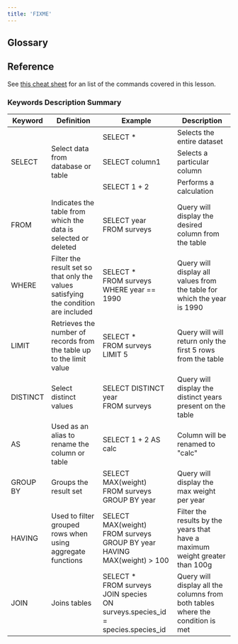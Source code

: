 ```yaml
---
title: 'FIXME'
---
```


## Glossary

## Reference

See [this cheat sheet](files/sql-cheat-sheet.md) for an list of the commands
covered in this lesson.

### Keywords Description Summary

<table>
    <thead>
        <tr>
            <th>Keyword</th>
            <th>Definition</th>
            <th>Example</th>
            <th>Description</th>
        </tr>
    </thead>
    <tbody>
        <tr>
            <td rowspan=3> SELECT </td>
            <td rowspan = 3> Select data from database or table </td>
            <td> SELECT *</td>
            <td> Selects the entire dataset</td>
        </tr>
        <tr>
            <td>SELECT column1</td>
            <td> Selects a particular column</td>
        </tr>
        <tr>
            <td>SELECT 1 + 2</td>
            <td>Performs a calculation</td>
        </tr>
        <tr>
            <td>FROM</td>
            <td>Indicates the table from which the data is selected or deleted</td>
            <td>SELECT year <br> FROM surveys</td>
            <td>Query will display the desired column from the table</td>
        </tr>
        <tr>
            <td>WHERE</td>
            <td>Filter the result set so that only the values satisfying the condition are included</td>
            <td>SELECT * <br> FROM surveys <br> WHERE year == 1990</td>
            <td>Query will display all values from the table for which the year is 1990</td>
        </tr>
        <tr>
            <td>LIMIT</td>
            <td>Retrieves the number of records from the table up to the limit value</td>
            <td>SELECT * <br> FROM surveys <br> LIMIT 5 </td>
            <td>Query will will return only the first 5 rows from the table</td>
        </tr>
        <tr>
            <td>DISTINCT</td>
            <td>Select distinct values</td>
            <td>SELECT DISTINCT year <br> FROM surveys </td>
            <td>Query will display the distinct years present on the table </td>
        </tr>
        <tr>
            <td>AS</td>
            <td>Used as an alias to rename the column or table</td>
            <td>SELECT 1 + 2 AS calc</td>
            <td>Column will be renamed to "calc"</td>
        </tr>
        <tr>
            <td>GROUP BY</td>
            <td>Groups the result set</td>
            <td>SELECT MAX(weight) <br> FROM surveys <br> GROUP BY year</td>
            <td>Query will display the max weight per year</td>
        </tr>
        <tr>
            <td>HAVING</td>
            <td>Used to filter grouped rows when using aggregate functions</td>
            <td>SELECT MAX(weight) <br> FROM surveys <br> GROUP BY year HAVING MAX(weight) > 100</td>
            <td>Filter the results by the years that have a maximum weight greater than 100g</td>
        </tr>
        <tr>
            <td>JOIN</td>
            <td> Joins tables</td>
            <td>SELECT * <br> FROM surveys <br> JOIN species <br> ON surveys.species_id = species.species_id</td>
            <td>Query will display all the columns from both tables where the condition is met</td>
        </tr>
    </tbody>
</table>


